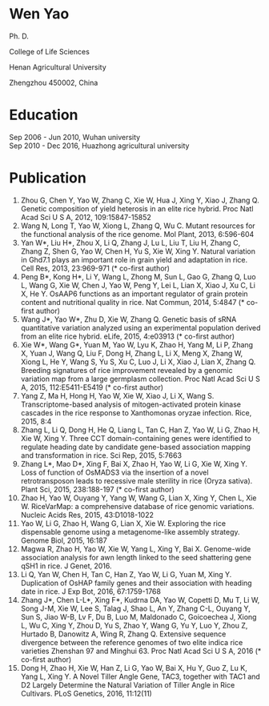 
# Wen Yao

Ph. D.

College of Life Sciences

Henan Agricultural University

Zhengzhou 450002, China


# Education  
Sep 2006 - Jun 2010, Wuhan university  
Sep 2010 - Dec 2016, Huazhong agricultural university  


# Publication  
1. Zhou G, Chen Y, Yao W, Zhang C, Xie W, Hua J, Xing Y, Xiao J, Zhang Q. Genetic composition of yield heterosis in an elite rice hybrid. Proc Natl Acad Sci U S A, 2012, 109:15847-15852  
2. Wang N, Long T, Yao W, Xiong L, Zhang Q, Wu C. Mutant resources for the functional analysis of the rice genome. Mol Plant, 2013, 6:596-604  
3. Yan W*, Liu H*, Zhou X, Li Q, Zhang J, Lu L, Liu T, Liu H, Zhang C, Zhang Z, Shen G, Yao W, Chen H, Yu S, Xie W, Xing Y. Natural variation in Ghd7.1 plays an important role in grain yield and adaptation in rice. Cell Res, 2013, 23:969-971 (* co-first author)  
4. Peng B*, Kong H*, Li Y, Wang L, Zhong M, Sun L, Gao G, Zhang Q, Luo L, Wang G, Xie W, Chen J, Yao W, Peng Y, Lei L, Lian X, Xiao J, Xu C, Li X, He Y. OsAAP6 functions as an important regulator of grain protein content and nutritional quality in rice. Nat Commun, 2014, 5:4847 (* co-first author)  
5. Wang J*, Yao W*, Zhu D, Xie W, Zhang Q. Genetic basis of sRNA quantitative variation analyzed using an experimental population derived from an elite rice hybrid. eLife, 2015, 4:e03913 (* co-first author)  
6. Xie W*, Wang G*, Yuan M, Yao W, Lyu K, Zhao H, Yang M, Li P, Zhang X, Yuan J, Wang Q, Liu F, Dong H, Zhang L, Li X, Meng X, Zhang W, Xiong L, He Y, Wang S, Yu S, Xu C, Luo J, Li X, Xiao J, Lian X, Zhang Q. Breeding signatures of rice improvement revealed by a genomic variation map from a large germplasm collection. Proc Natl Acad Sci U S A, 2015, 112:E5411-E5419 (* co-first author)  
7. Yang Z, Ma H, Hong H, Yao W, Xie W, Xiao J, Li X, Wang S. Transcriptome-based analysis of mitogen-activated protein kinase cascades in the rice response to Xanthomonas oryzae infection. Rice, 2015, 8:4  
8. Zhang L, Li Q, Dong H, He Q, Liang L, Tan C, Han Z, Yao W, Li G, Zhao H, Xie W, Xing Y. Three CCT domain-containing genes were identified to regulate heading date by candidate gene-based association mapping and transformation in rice. Sci Rep, 2015, 5:7663  
9. Zhang L*, Mao D*, Xing F, Bai X, Zhao H, Yao W, Li G, Xie W, Xing Y. Loss of function of OsMADS3 via the insertion of a novel retrotransposon leads to recessive male sterility in rice (Oryza sativa). Plant Sci, 2015, 238:188-197 (* co-first author)  
10. Zhao H, Yao W, Ouyang Y, Yang W, Wang G, Lian X, Xing Y, Chen L, Xie W. RiceVarMap: a comprehensive database of rice genomic variations. Nucleic Acids Res, 2015, 43:D1018-1022
11. Yao W, Li G, Zhao H, Wang G, Lian X, Xie W. Exploring the rice dispensable genome using a metagenome-like assembly strategy. Genome Biol, 2015, 16:187  
12. Magwa R, Zhao H, Yao W, Xie W, Yang L, Xing Y, Bai X. Genome-wide association analysis for awn length linked to the seed shattering gene qSH1 in rice. J Genet, 2016.  
13.	Li Q, Yan W, Chen H, Tan C, Han Z, Yao W, Li G, Yuan M, Xing Y. Duplication of OsHAP family genes and their association with heading date in rice. J Exp Bot, 2016, 67:1759-1768  
14.	Zhang J*, Chen L-L*, Xing F*, Kudrna DA, Yao W, Copetti D, Mu T, Li W, Song J-M, Xie W, Lee S, Talag J, Shao L, An Y, Zhang C-L, Ouyang Y, Sun S, Jiao W-B, Lv F, Du B, Luo M, Maldonado C, Goicoechea J, Xiong L, Wu C, Xing Y, Zhou D, Yu S, Zhao Y, Wang G, Yu Y, Luo Y, Zhou Z, Hurtado B, Danowitz A, Wing R, Zhang Q. Extensive sequence divergence between the reference genomes of two elite indica rice varieties Zhenshan 97 and Minghui 63. Proc Natl Acad Sci U S A, 2016 (* co-first author)  
15.	Dong H, Zhao H, Xie W, Han Z, Li G, Yao W, Bai X, Hu Y, Guo Z, Lu K, Yang L, Xing Y. A Novel Tiller Angle Gene, TAC3, together with TAC1 and D2 Largely Determine the Natural Variation of Tiller Angle in Rice Cultivars. PLoS Genetics, 2016, 11:12(11)  

